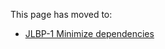 This page has moved to:

- [JLBP-1 Minimize dependencies](https://googlecloudplatform.github.io/cloud-opensource-java/JLBP-1)
